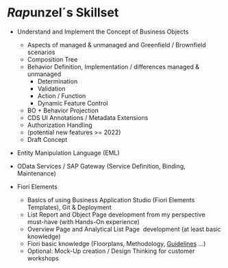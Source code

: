 # *Rap*unzel´s Skillset

- Understand and Implement the Concept of Business Objects
  - Aspects of managed & unmanaged and Greenfield / Brownfield scenarios
  - Composition Tree
  - Behavior Definition, Implementation / differences managed & unmanaged
    - Determination
    - Validation
    - Action / Function
    - Dynamic Feature Control
  - BO + Behavior Projection
  - CDS UI Annotations / Metadata Extensions
  - Authorization Handling
  - (potential new features >= 2022)
  - Draft Concept

- Entity Manipulation Language (EML)

- OData Services / SAP Gateway (Service Definition, Binding, Maintenance)

- Fiori Elements
  - Basics of using Business Application Studio (Fiori Elements Templates), Git & Deployment
  - List Report and Object Page development from my perspective must-have (with Hands-On experience)
  - Overview Page and Analytical List Page  development (at least basic knowledge)
  - Fiori basic knowledge (Floorplans, Methodology, [Guidelines](https://experience.sap.com/fiori-design/) …)
  - Optional: Mock-Up creation / Design Thinking for customer workshops
